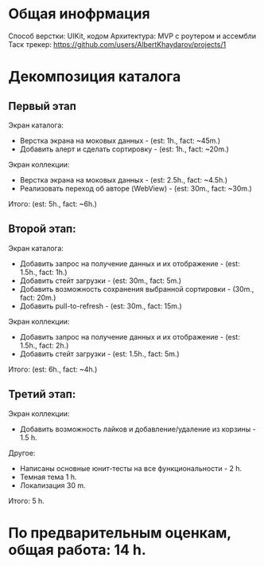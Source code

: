 # Общая инофрмация

Способ верстки: UIKit, кодом
Архитектура: MVP с роутером и ассембли
Таск трекер: https://github.com/users/AlbertKhaydarov/projects/1

# Декомпозиция каталога

## Первый этап

Экран каталога:
- Верстка экрана на моковых данных - (est: 1h., fact: ~45m.)
- Добавить алерт и сделать сортировку - (est: 1h., fact: ~20m.)

Экран коллекции:
- Верстка экрана на моковых данных - (est: 2.5h., fact: ~4.5h.)
- Реализовать переход об авторе (WebView) - (est: 30m., fact: ~30m.)

Итого: (est: 5h., fact: ~6h.)

## Второй этап:

Экран каталога:
- Добавить запрос на получение данных и их отображение - (est: 1.5h., fact: 1h.)
- Добавить стейт загрузки - (est: 30m., fact: 5m.)
- Добавить возможность сохранения выбранной сортировки - (30m., fact: 20m.)
- Добавить pull-to-refresh - (est: 30m., fact: 15m.)

Экран коллекции:
- Добавить запрос на получение данных и их отображение - (est: 1.5h., fact: 2h.)
- Добавить стейт загрузки -  (est: 1.5h., fact: 5m.)


 Итого: (est: 6h., fact: ~4h.)

## Третий этап:

Экран коллекции:
- Добавить возможность лайков и добавление/удаление из корзины - 1.5 h.

Другое:
- Написаны основные юнит-тесты на все функциональности - 2 h.
- Темная тема 1 h.
- Локализация 30 m.

Итого: 5 h.

# По предварительным оценкам, общая работа: 14 h.
